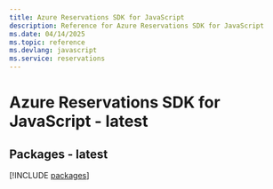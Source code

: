 ```yaml
---
title: Azure Reservations SDK for JavaScript
description: Reference for Azure Reservations SDK for JavaScript
ms.date: 04/14/2025
ms.topic: reference
ms.devlang: javascript
ms.service: reservations
---
```

# Azure Reservations SDK for JavaScript - latest
## Packages - latest
[!INCLUDE [packages](reservations-index.md)]